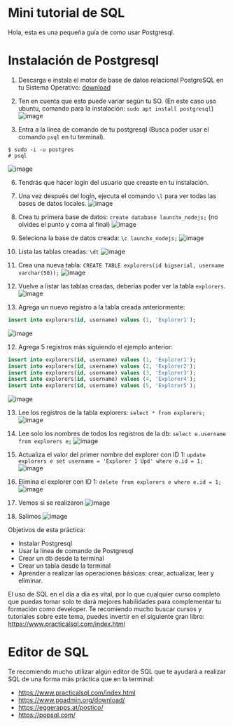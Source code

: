 # Mini tutorial de SQL 

Hola, esta es una pequeña guía de como usar Postgresql. 

# Instalación de Postgresql

1. Descarga e instala el motor de base de datos relacional PostgreSQL en tu Sistema Operativo: [download](https://www.postgresql.org/download/)
2. Ten en cuenta que esto puede variar según tu SO. (En este caso uso ubuntu, comando para la instalación: `sudo apt install postgresql`)
![image](https://github.com/JorgeLMarquez/PostgresTuto/blob/main/PostgresTuto/1.png)

4. Entra a la línea de comando de tu postgresql (Busca poder usar el comando `psql` en tu terminal).
```
$ sudo -i -u postgres
# psql
```
![image](https://github.com/JorgeLMarquez/PostgresTuto/blob/main/PostgresTuto/3.png)

6. Tendrás que hacer login del usuario que creaste en tu instalación.
8. Una vez después del login, ejecuta el comando `\l` para ver todas las bases de datos locales.
![image](https://github.com/JorgeLMarquez/PostgresTuto/blob/main/PostgresTuto/4.png)

10. Crea tu primera base de datos: `create database launchx_nodejs;` (no olvides el punto y coma al final)
![image](https://github.com/JorgeLMarquez/PostgresTuto/blob/main/PostgresTuto/5.png)

12. Seleciona la base de datos creada: `\c launchx_nodejs;`
![image](https://github.com/JorgeLMarquez/PostgresTuto/blob/main/PostgresTuto/6.png)

14. Lista las tablas creadas: `\dt`
![image](https://github.com/JorgeLMarquez/PostgresTuto/blob/main/PostgresTuto/7.png)

16. Crea una nueva tabla: `CREATE TABLE explorers(id bigserial, username varchar(50));`
![image](https://github.com/JorgeLMarquez/PostgresTuto/blob/main/PostgresTuto/8.png)

18. Vuelve a listar las tablas creadas, deberías poder ver la tabla `explorers`.
![image](https://github.com/JorgeLMarquez/PostgresTuto/blob/main/PostgresTuto/9.png)

11. Agrega un nuevo registro a la tabla creada anteriormente:

```sql
insert into explorers(id, username) values (1, 'Explorer1');
```
![image](https://github.com/JorgeLMarquez/PostgresTuto/blob/main/PostgresTuto/10.png)

12. Agrega 5 registros más siguiendo el ejemplo anterior:
```sql
insert into explorers(id, username) values (1, 'Explorer1');
insert into explorers(id, username) values (2, 'Explorer2');
insert into explorers(id, username) values (3, 'Explorer3');
insert into explorers(id, username) values (4, 'Explorer4');
insert into explorers(id, username) values (5, 'Explorer5');
```
![image](https://github.com/JorgeLMarquez/PostgresTuto/blob/main/PostgresTuto/11.png)

13. Lee los registros de la tabla explorers: `select * from explorers;`
![image](https://github.com/JorgeLMarquez/PostgresTuto/blob/main/PostgresTuto/12.png)

15. Lee solo los nombres de todos los registros de la db: `select e.username from explorers e;`
![image](https://github.com/JorgeLMarquez/PostgresTuto/blob/main/PostgresTuto/13.png)

17. Actualiza el valor del primer nombre del explorer con ID 1: `update explorers e set username = 'Explorer 1 Upd' where e.id = 1;`
![image](https://github.com/JorgeLMarquez/PostgresTuto/blob/main/PostgresTuto/14.png)

19. Elimina el explorer con ID 1: `delete from explorers e where e.id = 1;`
![image](https://github.com/JorgeLMarquez/PostgresTuto/blob/main/PostgresTuto/15.png)

20. Vemos si se realizaron 
![image](https://github.com/JorgeLMarquez/PostgresTuto/blob/main/PostgresTuto/16.png)

21. Salimos
![image](https://github.com/JorgeLMarquez/PostgresTuto/blob/main/PostgresTuto/17.png)

Objetivos de esta práctica:
- Instalar Postgresql
- Usar la línea de comando de Postgresql
- Crear un db desde la terminal
- Crear un tabla desde la terminal
- Aprender a realizar las operaciones básicas: crear, actualizar, leer y eliminar.

El uso de SQL en el día a día es vital, por lo que cualquier curso completo que puedas tomar solo te dará mejores habilidades para complementar tu formación como developer. Te recomiendo mucho buscar cursos y tutoriales sobre este tema, puedes invertir en el siguiente gran libro: https://www.practicalsql.com/index.html


# Editor de SQL

Te recomiendo mucho utilizar algún editor de SQL que te ayudará a realizar SQL de una forma más práctica que en la terminal:
- https://www.practicalsql.com/index.html
- https://www.pgadmin.org/download/
- https://eggerapps.at/postico/
- https://popsql.com/

